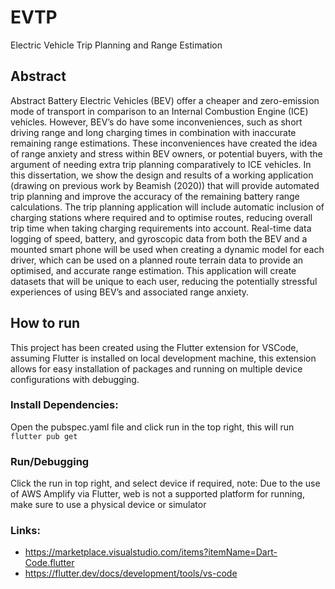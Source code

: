 # EVTP

Electric Vehicle Trip Planning and Range Estimation

## Abstract 

Abstract
Battery Electric Vehicles (BEV) offer a cheaper and zero-emission mode of transport in comparison to an Internal Combustion Engine (ICE) vehicles. However, BEV’s do have some inconveniences, such as short driving range and long charging times in combination with inaccurate remaining range estimations. These inconveniences have created the idea of range anxiety and stress within BEV owners, or potential buyers, with the argument of needing extra trip planning comparatively to ICE vehicles. In this dissertation, we show the design and results of a working application (drawing on previous work by Beamish (2020)) that will provide automated trip planning and improve the accuracy of the remaining battery range calculations. The trip planning application will include automatic inclusion of charging stations where required and to optimise routes, reducing overall trip time when taking charging requirements into account. Real-time data logging of speed, battery, and gyroscopic data from both the BEV and a mounted smart phone will be used when creating a dynamic model for each driver, which can be used on a planned route terrain data to provide an optimised, and accurate range estimation. This application will create datasets that will be unique to each user, reducing the potentially stressful experiences of using BEV’s and associated range anxiety. 

## How to run
This project has been created using the Flutter extension for VSCode, assuming Flutter is installed on local development machine, this extension allows for easy installation of packages and running on multiple device configurations with debugging. 

### Install Dependencies: 
Open the pubspec.yaml file and click run in the top right, this will run ```flutter pub get```

### Run/Debugging
Click the run in top right, and select device if required, note: 
Due to the use of AWS Amplify via Flutter, web is not a supported platform for running, make sure to use a physical device or simulator

### Links:
- https://marketplace.visualstudio.com/items?itemName=Dart-Code.flutter 
- https://flutter.dev/docs/development/tools/vs-code

